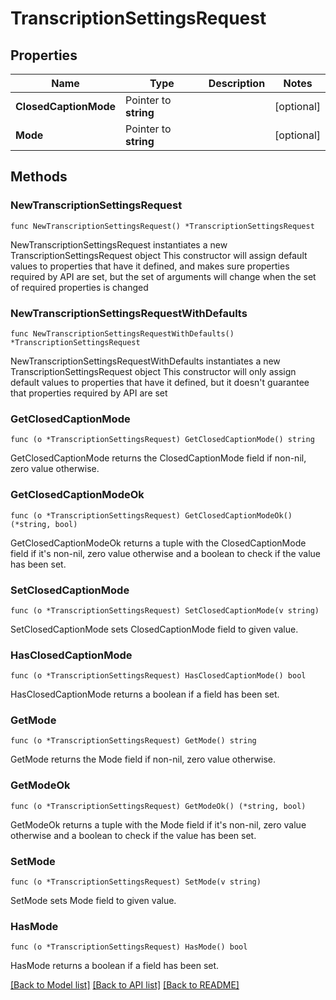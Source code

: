 # TranscriptionSettingsRequest

## Properties

Name | Type | Description | Notes
------------ | ------------- | ------------- | -------------
**ClosedCaptionMode** | Pointer to **string** |  | [optional] 
**Mode** | Pointer to **string** |  | [optional] 

## Methods

### NewTranscriptionSettingsRequest

`func NewTranscriptionSettingsRequest() *TranscriptionSettingsRequest`

NewTranscriptionSettingsRequest instantiates a new TranscriptionSettingsRequest object
This constructor will assign default values to properties that have it defined,
and makes sure properties required by API are set, but the set of arguments
will change when the set of required properties is changed

### NewTranscriptionSettingsRequestWithDefaults

`func NewTranscriptionSettingsRequestWithDefaults() *TranscriptionSettingsRequest`

NewTranscriptionSettingsRequestWithDefaults instantiates a new TranscriptionSettingsRequest object
This constructor will only assign default values to properties that have it defined,
but it doesn't guarantee that properties required by API are set

### GetClosedCaptionMode

`func (o *TranscriptionSettingsRequest) GetClosedCaptionMode() string`

GetClosedCaptionMode returns the ClosedCaptionMode field if non-nil, zero value otherwise.

### GetClosedCaptionModeOk

`func (o *TranscriptionSettingsRequest) GetClosedCaptionModeOk() (*string, bool)`

GetClosedCaptionModeOk returns a tuple with the ClosedCaptionMode field if it's non-nil, zero value otherwise
and a boolean to check if the value has been set.

### SetClosedCaptionMode

`func (o *TranscriptionSettingsRequest) SetClosedCaptionMode(v string)`

SetClosedCaptionMode sets ClosedCaptionMode field to given value.

### HasClosedCaptionMode

`func (o *TranscriptionSettingsRequest) HasClosedCaptionMode() bool`

HasClosedCaptionMode returns a boolean if a field has been set.

### GetMode

`func (o *TranscriptionSettingsRequest) GetMode() string`

GetMode returns the Mode field if non-nil, zero value otherwise.

### GetModeOk

`func (o *TranscriptionSettingsRequest) GetModeOk() (*string, bool)`

GetModeOk returns a tuple with the Mode field if it's non-nil, zero value otherwise
and a boolean to check if the value has been set.

### SetMode

`func (o *TranscriptionSettingsRequest) SetMode(v string)`

SetMode sets Mode field to given value.

### HasMode

`func (o *TranscriptionSettingsRequest) HasMode() bool`

HasMode returns a boolean if a field has been set.


[[Back to Model list]](../README.md#documentation-for-models) [[Back to API list]](../README.md#documentation-for-api-endpoints) [[Back to README]](../README.md)


